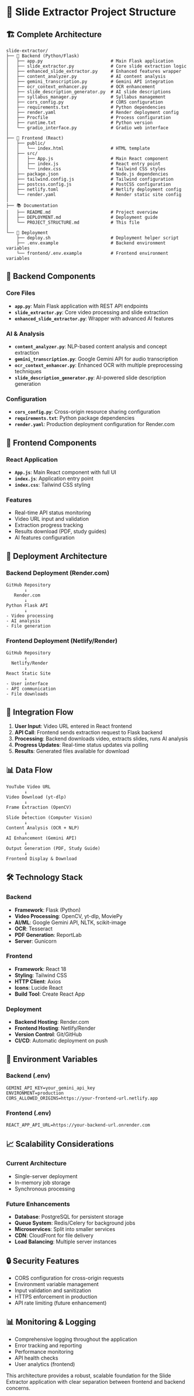 # 📁 Slide Extractor Project Structure

## 🏗️ Complete Architecture

```
slide-extractor/
├── 🔧 Backend (Python/Flask)
│   ├── app.py                          # Main Flask application
│   ├── slide_extractor.py              # Core slide extraction logic
│   ├── enhanced_slide_extractor.py     # Enhanced features wrapper
│   ├── content_analyzer.py             # AI content analysis
│   ├── gemini_transcription.py         # Gemini API integration
│   ├── ocr_context_enhancer.py         # OCR enhancement
│   ├── slide_description_generator.py  # AI slide descriptions
│   ├── syllabus_manager.py             # Syllabus management
│   ├── cors_config.py                  # CORS configuration
│   ├── requirements.txt                # Python dependencies
│   ├── render.yaml                     # Render deployment config
│   ├── Procfile                        # Process configuration
│   ├── runtime.txt                     # Python version
│   └── gradio_interface.py             # Gradio web interface
│
├── 🎨 Frontend (React)
│   ├── public/
│   │   └── index.html                  # HTML template
│   ├── src/
│   │   ├── App.js                      # Main React component
│   │   ├── index.js                    # React entry point
│   │   └── index.css                   # Tailwind CSS styles
│   ├── package.json                    # Node.js dependencies
│   ├── tailwind.config.js              # Tailwind configuration
│   ├── postcss.config.js               # PostCSS configuration
│   ├── netlify.toml                    # Netlify deployment config
│   └── render.yaml                     # Render static site config
│
├── 📚 Documentation
│   ├── README.md                       # Project overview
│   ├── DEPLOYMENT.md                   # Deployment guide
│   └── PROJECT_STRUCTURE.md            # This file
│
└── 🚀 Deployment
    ├── deploy.sh                       # Deployment helper script
    ├── .env.example                    # Backend environment variables
    └── frontend/.env.example           # Frontend environment variables
```

## 🔧 Backend Components

### Core Files
- **`app.py`**: Main Flask application with REST API endpoints
- **`slide_extractor.py`**: Core video processing and slide extraction
- **`enhanced_slide_extractor.py`**: Wrapper with advanced AI features

### AI & Analysis
- **`content_analyzer.py`**: NLP-based content analysis and concept extraction
- **`gemini_transcription.py`**: Google Gemini API for audio transcription
- **`ocr_context_enhancer.py`**: Enhanced OCR with multiple preprocessing techniques
- **`slide_description_generator.py`**: AI-powered slide description generation

### Configuration
- **`cors_config.py`**: Cross-origin resource sharing configuration
- **`requirements.txt`**: Python package dependencies
- **`render.yaml`**: Production deployment configuration for Render.com

## 🎨 Frontend Components

### React Application
- **`App.js`**: Main React component with full UI
- **`index.js`**: Application entry point
- **`index.css`**: Tailwind CSS styling

### Features
- Real-time API status monitoring
- Video URL input and validation
- Extraction progress tracking
- Results download (PDF, study guides)
- AI features configuration

## 🚀 Deployment Architecture

### Backend Deployment (Render.com)
```
GitHub Repository
       ↓
   Render.com
       ↓
Python Flask API
       ↓
- Video processing
- AI analysis
- File generation
```

### Frontend Deployment (Netlify/Render)
```
GitHub Repository
       ↓
  Netlify/Render
       ↓
React Static Site
       ↓
- User interface
- API communication
- File downloads
```

## 🔗 Integration Flow

1. **User Input**: Video URL entered in React frontend
2. **API Call**: Frontend sends extraction request to Flask backend
3. **Processing**: Backend downloads video, extracts slides, runs AI analysis
4. **Progress Updates**: Real-time status updates via polling
5. **Results**: Generated files available for download

## 📊 Data Flow

```
YouTube Video URL
       ↓
Video Download (yt-dlp)
       ↓
Frame Extraction (OpenCV)
       ↓
Slide Detection (Computer Vision)
       ↓
Content Analysis (OCR + NLP)
       ↓
AI Enhancement (Gemini API)
       ↓
Output Generation (PDF, Study Guide)
       ↓
Frontend Display & Download
```

## 🛠 Technology Stack

### Backend
- **Framework**: Flask (Python)
- **Video Processing**: OpenCV, yt-dlp, MoviePy
- **AI/ML**: Google Gemini API, NLTK, scikit-image
- **OCR**: Tesseract
- **PDF Generation**: ReportLab
- **Server**: Gunicorn

### Frontend
- **Framework**: React 18
- **Styling**: Tailwind CSS
- **HTTP Client**: Axios
- **Icons**: Lucide React
- **Build Tool**: Create React App

### Deployment
- **Backend Hosting**: Render.com
- **Frontend Hosting**: Netlify/Render
- **Version Control**: Git/GitHub
- **CI/CD**: Automatic deployment on push

## 🔧 Environment Variables

### Backend (.env)
```
GEMINI_API_KEY=your_gemini_api_key
ENVIRONMENT=production
CORS_ALLOWED_ORIGINS=https://your-frontend-url.netlify.app
```

### Frontend (.env)
```
REACT_APP_API_URL=https://your-backend-url.onrender.com
```

## 📈 Scalability Considerations

### Current Architecture
- Single-server deployment
- In-memory job storage
- Synchronous processing

### Future Enhancements
- **Database**: PostgreSQL for persistent storage
- **Queue System**: Redis/Celery for background jobs
- **Microservices**: Split into smaller services
- **CDN**: CloudFront for file delivery
- **Load Balancing**: Multiple server instances

## 🔒 Security Features

- CORS configuration for cross-origin requests
- Environment variable management
- Input validation and sanitization
- HTTPS enforcement in production
- API rate limiting (future enhancement)

## 📊 Monitoring & Logging

- Comprehensive logging throughout the application
- Error tracking and reporting
- Performance monitoring
- API health checks
- User analytics (frontend)

This architecture provides a robust, scalable foundation for the Slide Extractor application with clear separation between frontend and backend concerns.
